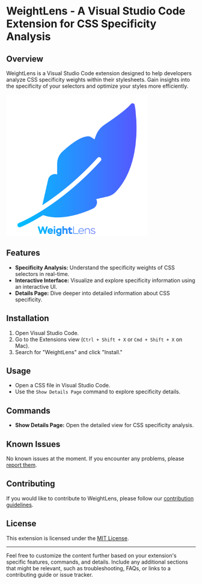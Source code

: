 # WeightLens - A Visual Studio Code Extension for CSS Specificity Analysis

## Overview

WeightLens is a Visual Studio Code extension designed to help developers analyze CSS specificity weights within their stylesheets. Gain insights into the specificity of your selectors and optimize your styles more efficiently.

![WeightLens Logo](wl.png)

## Features

- **Specificity Analysis:** Understand the specificity weights of CSS selectors in real-time.
- **Interactive Interface:** Visualize and explore specificity information using an interactive UI.
- **Details Page:** Dive deeper into detailed information about CSS specificity.

## Installation

1. Open Visual Studio Code.
2. Go to the Extensions view (`Ctrl + Shift + X` or `Cmd + Shift + X` on Mac).
3. Search for "WeightLens" and click "Install."

## Usage

- Open a CSS file in Visual Studio Code.
- Use the `Show Details Page` command to explore specificity details.

## Commands

- **Show Details Page:** Open the detailed view for CSS specificity analysis.

## Known Issues

No known issues at the moment. If you encounter any problems, please [report them](link-to-issue-tracker).

## Contributing

If you would like to contribute to WeightLens, please follow our [contribution guidelines](link-to-contributing-guidelines).

## License

This extension is licensed under the [MIT License](LICENSE).

---

Feel free to customize the content further based on your extension's specific features, commands, and details. Include any additional sections that might be relevant, such as troubleshooting, FAQs, or links to a contributing guide or issue tracker.
